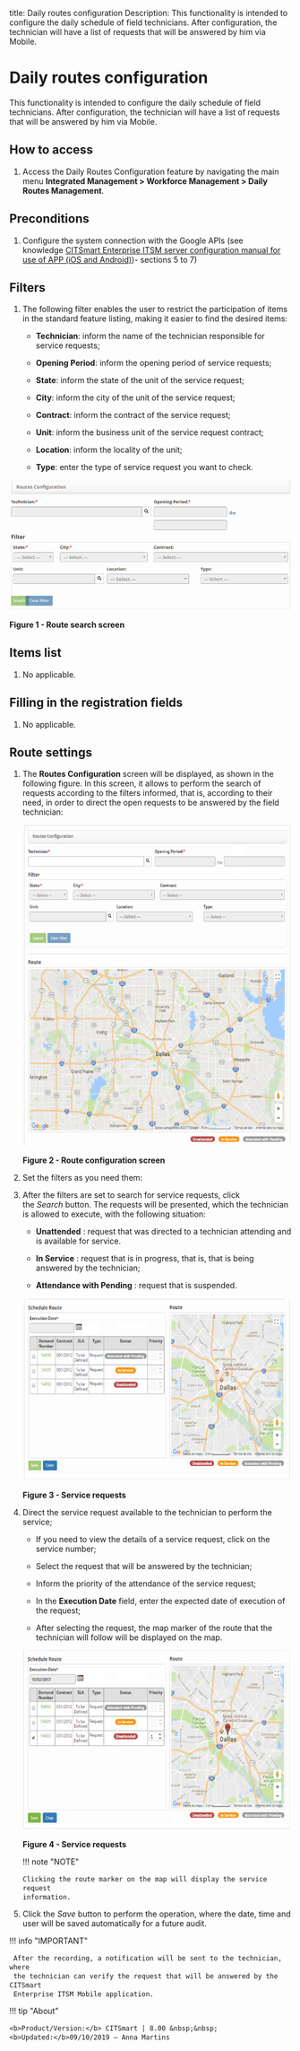 title: Daily routes configuration
Description: This functionality is intended to configure the daily schedule of field technicians. After configuration, the technician will have a list of requests that will be answered by him via Mobile.

# Daily routes configuration

This functionality is intended to configure the daily schedule of field
technicians. After configuration, the technician will have a list of requests
that will be answered by him via Mobile.

How to access
-------------

1.  Access the Daily Routes Configuration feature by navigating the main
    menu **Integrated Management > Workforce Management > Daily Routes
    Management**.

Preconditions
-------------

1.  Configure the system connection with the Google APIs (see
    knowledge [CITSmart Enterprise ITSM server configuration manual for use of
    APP (iOS and Android)][1])- sections 5 to 7)

Filters
-------

1.  The following filter enables the user to restrict the participation of items
    in the standard feature listing, making it easier to find the desired items:

    -   **Technician**: inform the name of the technician responsible for service
    requests;

    -   **Opening Period**: inform the opening period of service requests;

    -   **State**: inform the state of the unit of the service request;

    -   **City**: inform the city of the unit of the service request;

    -   **Contract**: inform the contract of the service request;

    -   **Unit**: inform the business unit of the service request contract;

    -   **Location**: inform the locality of the unit;

    -   **Type**: enter the type of service request you want to check.

![Criar](images/daily-1.png)

**Figure 1 - Route search screen**

Items list
----------

1.  No applicable.

Filling in the registration fields
----------------------------------

1.  No applicable.

Route settings
--------------

1. The **Routes Configuration** screen will be displayed, as shown in the
    following figure. In this screen, it allows to perform the search of
    requests according to the filters informed, that is, according to their
    need, in order to direct the open requests to be answered by the field
    technician:

    ![Criar](images/daily-2.png)

    **Figure 2 - Route configuration screen**

2. Set the filters as you need them:

3. After the filters are set to search for service requests, click
    the *Search* button. The requests will be presented, which the technician is
    allowed to execute, with the following situation:

    -   **Unattended** : request that was directed to a technician attending and is
    available for service.

    -   **In Service** : request that is in progress, that is, that is being
    answered by the technician;

    -   **Attendance with Pending** : request that is suspended.

    ![Criar](images/daily-3.png)

    **Figure 3 - Service requests**

4. Direct the service request available to the technician to perform the
    service;

    -   If you need to view the details of a service request, click on the service
    number;

    -   Select the request that will be answered by the technician;

    -   Inform the priority of the attendance of the service request;

    -   In the **Execution Date** field, enter the expected date of execution of the
    request;

    -   After selecting the request, the map marker of the route that the technician
    will follow will be displayed on the map.

    ![Criar](images/daily-4.png)

    **Figure 4 - Service requests**

    !!! note "NOTE"

       Clicking the route marker on the map will display the service request
       information.

5. Click the *Save* button to perform the operation, where the date, time and
    user will be saved automatically for a future audit.

!!! info "IMPORTANT"

     After the recording, a notification will be sent to the technician, where
     the technician can verify the request that will be answered by the CITSmart
     Enterprise ITSM Mobile application.


!!! tip "About"

    <b>Product/Version:</b> CITSmart | 8.00 &nbsp;&nbsp;
    <b>Updated:</b>09/10/2019 – Anna Martins

[1]:/en-us/citsmart-platform-7/additional-features/mobile-and-field-service/configuration/app-android-ios.html
